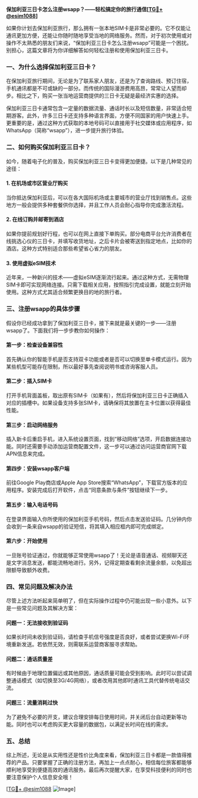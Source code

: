 **保加利亚三日卡怎么注册wsapp？——轻松搞定你的旅行通信[[TG💪+ @esim1088](https://t.me/s/esim1088)]**

如果你计划去保加利亚旅行，那么拥有一张本地SIM卡是非常必要的。它不仅能让通讯更加方便，还能让你随时随地享受当地的网络服务。然而，对于初次使用或对操作不太熟悉的朋友们来说，“保加利亚三日卡怎么注册wsapp”可能是一个困扰。别担心，这篇文章将为你详细解答如何轻松注册和使用保加利亚三日卡。

### 一、为什么选择保加利亚三日卡？

在保加利亚旅行期间，无论是为了联系家人朋友，还是为了查询路线、预订住宿，手机通讯都是不可或缺的一部分。而传统的国际漫游费用高昂，常常让人望而却步。相比之下，购买一张当地运营商提供的三日卡无疑是最经济实惠的选择。

保加利亚三日卡通常包含一定量的数据流量、通话时长以及短信数量，非常适合短期游客。此外，许多三日卡还支持多种语言界面，方便不同国家的用户快速上手。更重要的是，通过这种方式获取的本地号码可以直接用于社交媒体或应用程序，如WhatsApp（简称“wsapp”），进一步提升旅行体验。

### 二、如何购买保加利亚三日卡？

如今，随着电子化的普及，购买保加利亚三日卡变得更加便捷。以下是几种常见的途径：

#### 1. 在机场或市区营业厅购买
当你抵达保加利亚后，可以在各大国际机场或主要城市的营业厅找到销售点。这些地方一般会提供多种套餐供你选择，并且工作人员会耐心指导你完成激活流程。

#### 2. 在线订购并邮寄到酒店
如果你提前规划好行程，也可以在网上直接下单购买。部分电商平台允许消费者在线挑选心仪的三日卡，并填写收货地址，之后卡片会被寄送到指定地点，比如你的酒店。这种方式特别适合那些希望省心省力的朋友。

#### 3. 使用虚拟eSIM技术
近年来，一种新兴的技术——虚拟eSIM逐渐流行起来。通过这种方式，无需物理SIM卡即可实现网络连接。只需下载相关应用，按照指引完成设置，就能立刻开始使用。这种方式尤其适合频繁更换目的地的旅行者。

### 三、注册wsapp的具体步骤

假设你已经成功拿到了保加利亚三日卡，接下来就是最关键的一步——注册wsapp了。下面我们将一步步教你如何操作：

#### 第一步：检查设备兼容性
首先确认你的智能手机是否支持双卡功能或者是否可以切换至单卡模式运行。因为某些机型可能存在限制，所以最好事先查阅说明书或咨询客服人员。

#### 第二步：插入SIM卡
打开手机背面盖板，取出原有SIM卡（如果有），然后将保加利亚三日卡正确插入对应的插槽中。如果设备支持多张SIM卡，请确保将其放置在主卡位置以获得最佳性能。

#### 第三步：启动网络服务
插入新卡后重启手机，进入系统设置页面，找到“移动网络”选项，开启数据连接功能。同时还需要手动添加运营商配置文件，这一步可以通过访问运营商官网下载APN信息来完成。

#### 第四步：安装wsapp客户端
前往Google Play商店或Apple App Store搜索“WhatsApp”，下载官方版本的应用程序。安装完成后打开软件，点击“同意条款与条件”按钮继续下一步。

#### 第五步：输入电话号码
在登录界面输入你所使用的保加利亚手机号码，然后点击发送验证码。几分钟内你会收到一条来自wsapp的验证短信，将其填入相应框内即可完成绑定。

#### 第六步：开始使用
一旦账号验证通过，你就能够正常使用wsapp了！无论是语音通话、视频聊天还是文字消息发送，都能流畅地进行。另外，记得定期查看剩余流量余额，以免超出限额导致额外收费。

### 四、常见问题及解决办法

尽管上述方法听起来简单明了，但在实际操作过程中仍可能出现一些小意外。以下是一些常见问题及其解决方案：

#### 问题一：无法接收到验证码
如果长时间未收到验证码，请检查手机信号强度是否良好，或者尝试更换Wi-Fi环境重新发送。若依然无效，则需联系运营商客服寻求帮助。

#### 问题二：通话质量差
有时候由于地理位置偏远或其他原因，通话质量可能会受到影响。此时可以尝试调整通话模式（如切换至3G/4G网络），或者改用其他即时通讯工具代替传统电话交流。

#### 问题三：流量消耗过快
为了避免不必要的开支，建议合理安排每日使用时间，并关闭后台自动更新等功能。同时也可以考虑购买更大容量的数据包，以满足长时间在线的需求。

### 五、总结

综上所述，无论是从实用性还是性价比角度来看，保加利亚三日卡都是一款值得推荐的产品。只要掌握了正确的注册方法，再加上一点点耐心，相信每位旅客都能够顺利地享受到便捷高效的通讯服务。最后再次提醒大家，在享受科技便利的同时也要注意保护个人信息安全哦！

[[TG💪+ @esim1088](https://t.me/s/esim1088) ![Image](https://i.postimg.cc/4NQfJmqS/Snipaste-2025-05-13-00-14-12.png)]